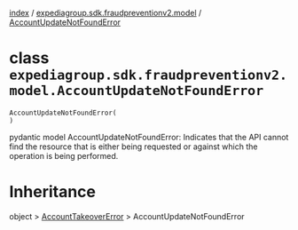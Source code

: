 [index](index.md) /
[expediagroup.sdk.fraudpreventionv2.model](expediagroup.sdk.fraudpreventionv2.model.md)
/ [AccountUpdateNotFoundError](AccountUpdateNotFoundError.md)

# class `expediagroup.sdk.fraudpreventionv2.model.AccountUpdateNotFoundError`

```
AccountUpdateNotFoundError(
)
```

pydantic model AccountUpdateNotFoundError: Indicates that the API cannot
find the resource that is either being requested or against which the
operation is being performed.

# Inheritance

object > [AccountTakeoverError](AccountTakeoverError.md) >
AccountUpdateNotFoundError
